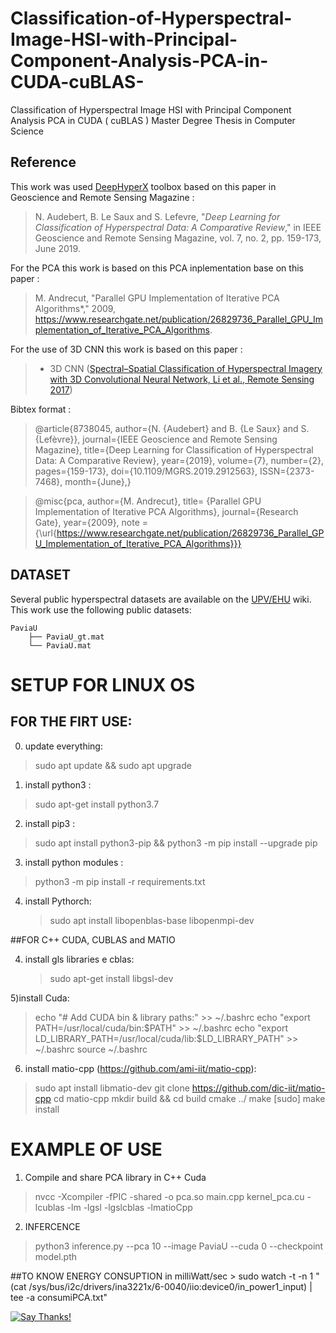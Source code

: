 # Classification-of-Hyperspectral-Image-HSI-with-Principal-Component-Analysis-PCA-in-CUDA-cuBLAS-

Classification of Hyperspectral Image HSI with Principal Component Analysis PCA in CUDA ( cuBLAS ) Master Degree Thesis in Computer Science


## Reference

This work was used [DeepHyperX](https://github.com/nshaud/DeepHyperX) toolbox based on this paper in Geoscience and Remote Sensing Magazine :
> N. Audebert, B. Le Saux and S. Lefevre, "*Deep Learning for Classification of Hyperspectral Data: A Comparative Review*," in IEEE Geoscience and Remote Sensing Magazine, vol. 7, no. 2, pp. 159-173, June 2019.

For the PCA this work is based on this PCA inplementation base on this paper :
> M. Andrecut, "Parallel GPU Implementation of Iterative PCA Algorithms*," 2009, https://www.researchgate.net/publication/26829736_Parallel_GPU_Implementation_of_Iterative_PCA_Algorithms. 

For the use of 3D CNN this work is based on this paper :
>   * 3D CNN ([Spectral–Spatial Classification of Hyperspectral Imagery with 3D Convolutional Neural Network, Li et al., Remote Sensing 2017](http://www.mdpi.com/2072-4292/9/1/67))



Bibtex format :

> @article{8738045,
author={N. {Audebert} and B. {Le Saux} and S. {Lefèvre}},
journal={IEEE Geoscience and Remote Sensing Magazine},
title={Deep Learning for Classification of Hyperspectral Data: A Comparative Review},
year={2019},
volume={7},
number={2},
pages={159-173},
doi={10.1109/MGRS.2019.2912563},
ISSN={2373-7468},
month={June},}

> @misc{pca, 
    author={M. Andrecut},
    title= {Parallel GPU Implementation of
Iterative PCA Algorithms}, 
    journal={Research Gate},
    year={2009},
     note ={\url{https://www.researchgate.net/publication/26829736_Parallel_GPU_Implementation_of_Iterative_PCA_Algorithms}}}
     

## DATASET
Several public hyperspectral datasets are available on the [UPV/EHU](http://www.ehu.eus/ccwintco/index.php?title=Hyperspectral_Remote_Sensing_Scenes) wiki.
This work use the following public datasets:
```
PaviaU
    ├── PaviaU_gt.mat
    └── PaviaU.mat
```

# SETUP FOR LINUX OS
## FOR THE FIRT USE:

0) update everything: 
> sudo apt update && sudo apt upgrade

1) install python3 : 
> sudo apt-get install python3.7

2) install pip3 : 
> sudo apt install python3-pip  && python3 -m pip install --upgrade pip

3) install python modules : 
> python3 -m pip install -r requirements.txt

4) install Pythorch:
	> sudo apt install libopenblas-base libopenmpi-dev
	

##FOR C++ CUDA, CUBLAS and MATIO

4) install gls libraries e cblas:
	> sudo apt-get install libgsl-dev
  
5)install Cuda:
	
>	echo "# Add CUDA bin & library paths:" >> ~/.bashrc
	echo "export PATH=/usr/local/cuda/bin:$PATH" >> ~/.bashrc
	echo "export LD_LIBRARY_PATH=/usr/local/cuda/lib:$LD_LIBRARY_PATH" >> ~/.bashrc
	source ~/.bashrc

6) install matio-cpp  (https://github.com/ami-iit/matio-cpp):
> 	sudo apt install libmatio-dev
	git clone https://github.com/dic-iit/matio-cpp
	cd matio-cpp
	mkdir build && cd build
	cmake ../
	make
	[sudo] make install



# EXAMPLE OF USE

1) Compile and share PCA library in C++ Cuda
> nvcc -Xcompiler -fPIC -shared -o pca.so main.cpp kernel_pca.cu -lcublas -lm -lgsl -lgslcblas -lmatioCpp

2) INFERCENCE
> python3 inference.py --pca 10 --image PaviaU --cuda 0 --checkpoint model.pth


##TO KNOW ENERGY CONSUPTION in milliWatt/sec
	 > sudo watch -t -n 1 "(cat /sys/bus/i2c/drivers/ina3221x/6-0040/iio:device0/in_power1_input) | tee -a consumiPCA.txt"

[![Say Thanks!](https://img.shields.io/badge/Say%20Thanks-!-1EAEDB.svg)](https://saythanks.io/to/nshaud)
